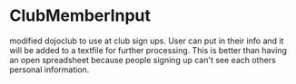 # ClubMemberInput
modified dojoclub to use at club sign ups.
User can put in their info and it will be added to a textfile for further processing.
This is better than having an open spreadsheet because people signing up can't see each others personal information.
